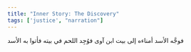 ```yaml
---
title: "Inner Story: The Discovery"
tags: ['justice', "narration"]
---
```


 فوجَّه الأسد أمناءه إلى بيت ابن آوى فوُجِد اللحم في بيته فأتوا به الأسد
